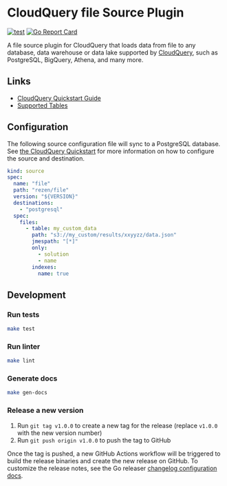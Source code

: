 # CloudQuery file Source Plugin

[![test](https://github.com/rezen/cq-source-file/actions/workflows/test.yaml/badge.svg)](https://github.com/rezen/cq-source-file/actions/workflows/test.yaml)
[![Go Report Card](https://goreportcard.com/badge/github.com/rezen/cq-source-file)](https://goreportcard.com/report/github.com/rezen/cq-source-file)

A file source plugin for CloudQuery that loads data from file to any database, data warehouse or data lake supported by [CloudQuery](https://www.cloudquery.io/), such as PostgreSQL, BigQuery, Athena, and many more.

## Links

 - [CloudQuery Quickstart Guide](https://www.cloudquery.io/docs/quickstart)
 - [Supported Tables](docs/tables/README.md)


## Configuration

The following source configuration file will sync to a PostgreSQL database. See [the CloudQuery Quickstart](https://www.cloudquery.io/docs/quickstart) for more information on how to configure the source and destination.

```yaml
kind: source
spec:
  name: "file"
  path: "rezen/file"
  version: "${VERSION}"
  destinations:
    - "postgresql"
  spec:
    files:
      - table: my_custom_data
        path: "s3://my_custom/results/xxyyzz/data.json"
        jmespath: "[*]"
        only:
          - solution
          - name
        indexes:
          name: true
```

## Development

### Run tests

```bash
make test
```

### Run linter

```bash
make lint
```

### Generate docs

```bash
make gen-docs
```

### Release a new version

1. Run `git tag v1.0.0` to create a new tag for the release (replace `v1.0.0` with the new version number)
2. Run `git push origin v1.0.0` to push the tag to GitHub  

Once the tag is pushed, a new GitHub Actions workflow will be triggered to build the release binaries and create the new release on GitHub.
To customize the release notes, see the Go releaser [changelog configuration docs](https://goreleaser.com/customization/changelog/#changelog).
